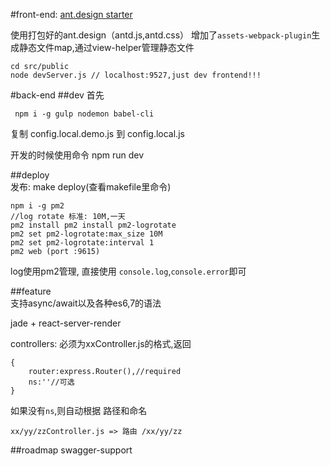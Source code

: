 #front-end:
  [ant.design starter](https://github.com/jzlxiaohei/react-antd-starter)
  
  使用打包好的ant.design（antd.js,antd.css）
  增加了`assets-webpack-plugin`生成静态文件map,通过view-helper管理静态文件
  
  
    cd src/public
    node devServer.js // localhost:9527,just dev frontend!!!
  
#back-end
##dev
  首先
     
     npm i -g gulp nodemon babel-cli

  复制 config.local.demo.js 到 config.local.js

  开发的时候使用命令 npm run dev

##deploy  
    发布: make deploy(查看makefile里命令)

    npm i -g pm2
    //log rotate 标准: 10M,一天
    pm2 install pm2 install pm2-logrotate
    pm2 set pm2-logrotate:max_size 10M
    pm2 set pm2-logrotate:interval 1
    pm2 web (port :9615)
    
log使用pm2管理, 直接使用 `console.log`,`console.error`即可

##feature  
  支持async/await以及各种es6,7的语法
    
  jade + react-server-render
  
  controllers: 必须为xxController.js的格式,返回
    
    {
        router:express.Router(),//required
        ns:''//可选
    }
    
  如果没有`ns`,则自动根据 路径和命名
    
    xx/yy/zzController.js => 路由 /xx/yy/zz
        

##roadmap
  swagger-support      
    

